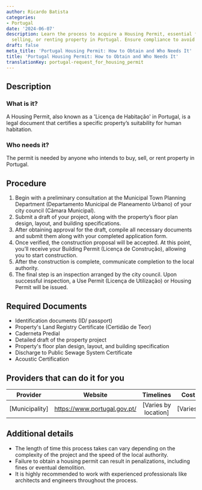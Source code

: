 ```yaml
---
author: Ricardo Batista
categories:
- Portugal
date: '2024-06-07'
description: Learn the process to acquire a Housing Permit, essential for buying,
  selling, or renting property in Portugal. Ensure compliance to avoid penalties.
draft: false
meta_title: 'Portugal Housing Permit: How to Obtain and Who Needs It'
title: 'Portugal Housing Permit: How to Obtain and Who Needs It'
translationKey: portugal-request_for_housing_permit
---
```



## Description
### What is it?
A Housing Permit, also known as a 'Licença de Habitação' in Portugal, is a legal document that certifies a specific property’s suitability for human habitation.
### Who needs it?
The permit is needed by anyone who intends to buy, sell, or rent property in Portugal.

## Procedure
1. Begin with a preliminary consultation at the Municipal Town Planning Department (Departamento Municipal de Planeamento Urbano) of your city council (Câmara Municipal). 
2. Submit a draft of your project, along with the property’s floor plan design, layout, and building specifications. 
3. After obtaining approval for the draft, compile all necessary documents and submit them along with your completed application form.
4. Once verified, the construction proposal will be accepted. At this point, you’ll receive your Building Permit (Licença de Construção), allowing you to start construction.
5. After the construction is complete, communicate completion to the local authority. 
6. The final step is an inspection arranged by the city council. Upon successful inspection, a Use Permit (Licença de Utilização) or Housing Permit will be issued.

## Required Documents
- Identification documents (ID/ passport)
- Property's Land Registry Certificate (Certidão de Teor)
- Caderneta Predial
- Detailed draft of the property project
- Property's floor plan design, layout, and building specification
- Discharge to Public Sewage System Certificate
- Acoustic Certification

## Providers that can do it for you

| Provider        |     Website     |     Timelines    |       Cost      |
| --------------- | --------------- |  :-------------: | :-------------: |
| [Municipality]  |  https://www.portugal.gov.pt/ |      [Varies by location]      |        [Varies]       |

## Additional details
- The length of time this process takes can vary depending on the complexity of the project and the speed of the local authority.
- Failure to obtain a housing permit can result in penalizations, including fines or eventual demolition.
- It is highly recommended to work with experienced professionals like architects and engineers throughout the process.